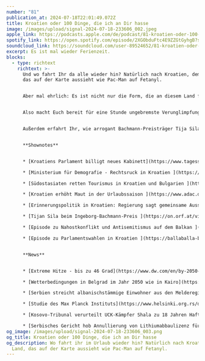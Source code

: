 ```yaml
---
number: "81"
publication_at: 2024-07-18T22:01:49.072Z
title: Kroatien oder 100 Dinge, die ich an Dir hasse
image: /images/upload/signal-2024-07-18-233606_002.jpeg
apple_link: https://podcasts.apple.com/de/podcast/81-kroatien-oder-100-dinge-die-ich-an-dir-hasse/id1170436903?i=1000662679586
spotify_link: https://open.spotify.com/episode/2XGObduFtc4E9ZZGtGyhgB?si=664074a8aeca4d34
soundcloud_link: https://soundcloud.com/user-89524652/81-kroatien-oder-100-dinge-die-ich-an-dir-hasse?utm_source=clipboard&utm_medium=text&utm_campaign=social_sharing
excerpt: Es ist mal wieder Ferienzeit.
blocks:
  - type: richtext
    richtext: >-
      Und wo fahrt Ihr da alle wieder hin? Natürlich nach Kroatien, dem Land,
      das auf der Karte aussieht wie Pac-Man auf Fetanyl.


      Aber mal ehrlich: Es ist nicht nur die Form, die an diesem Land falsch ist. Und darüber müssen wir mal reden. Machen wir doch sonst auch immer, sagt ihr? Ja, aber nicht so geballt. Und seien wir mal ehrlich. So oft wie Danijel vorgeworfen wurde, blindwütigen Hass über Kroatien und die Kroaten auszuschütten, wird es einfach mal Zeit, dass er es auch wirklich tut.


      Also macht Euch bereit für eine Stunde ungebremste Verunglimpfung Kroatiens und des Kroatentums. Gelegentlich unterbrochen durch Krstos schüchternen Versuchen, so etwas wie Sachlichkeit in die Sendung zu bringen. Und wenn Ihr danach immer noch nach Kroatien fahren wollt - macht doch. Aber sagt nicht, wir hätten Euch nicht gewarnt. 


      Außerdem erfahrt Ihr, wie arrogant Bachmann-Preisträger Tija Sila geworden ist. Welche LiteratInnen bei uns definitiv nie im Podcast auftreten werden - weil sie leider schon tot sind. Und was sich in Sachen Klimawandel auf dem Balkan gerade so tut.


      **S﻿hownotes** 


      * [K﻿roatiens Parlament billigt neues Kabinett](https://www.tagesschau.de/ausland/europa/kroatien-parlament-vertrauen-koalition-100.html) (tagesschau)

      * [M﻿inisterium für Demografie - Rechtsruck in Kroatien ](https://de.euronews.com/2024/05/09/ministerium-fur-demografie-kroatien-wagt-einen-rechtsruck)(euronews) 

      * [Südostasiaten retten Tourismus in Kroatien und Bulgarien ](https://www.deutschlandfunk.de/suedostasiaten-retten-den-tourismus-in-kroatien-und-bulgarien-dlf-5a2399b1-100.html)(Deutschlandfunk) 

      * [K﻿roatien erhöht Maut in der Urlaubssaison ](https://www.adac.de/news/kroatien-maut/)(ADAC)

      * [E﻿rinnerungspolitik in Kroatien: Regierung sagt gemeinsame Ausstellung mit Holocaust-Museum aus Washington ab](https://www.portalnovosti.com/zatajeni-susjedi) (Kroatisch, Novosti) 

      * [T﻿ijan Sila beim Ingeborg-Bachmann-Preis ](https://on.orf.at/video/14232578/15668549/tijan-sila-bachmannpreis-2024-die-lesungen)

      * [E﻿pisode zu Nahostkonflikt und Antisemitismus auf dem Balkan ](https://ballaballa-balkan.de/episode/nahostkonflikt-und-antisemitismus-auf-dem-balkan)

      * [E﻿pisode zu Parlamentswahlen in Kroatien ](https://ballaballa-balkan.de/episode/parlamentswahlen-in-kroatien-mit-srecko-matic,-deutsche-welle)


      **N﻿ews**


      * [E﻿xtreme Hitze - bis zu 46 Grad](https://www.dw.com/en/by-2050-belgrade-could-be-as-hot-as-cairo-currently-is/video-69635203?at_medium=Newsletter&at_campaign=DE%20-%20Fokus%20S%C3%BCdosteuropa&at_dw_language=de&at_number=20240712) (DW) 

      * [Wetterbedingungen in Belgrad im Jahr 2050 wie in Kairo](https://www.dw.com/en/by-2050-belgrade-could-be-as-hot-as-cairo-currently-is/video-69635203) (DW) 

      * [S﻿erbien streicht albanischstämmige Einwohner aus den Melderegistern ](https://www.dw.com/de/pl%C3%B6tzlich-ohne-adresse-wie-serbien-die-albanische-minderheit-diskriminiert/a-69595830?at_medium=Newsletter&at_campaign=DE%20-%20Fokus%20S%C3%BCdosteuropa&at_dw_language=de&at_number=20240712)(DW) 

      * [S﻿tudie des Max Planck Instituts](https://www.helsinki.org.rs/doc/izvestaj%20presevo%20eng.pdf) zu "Passivierung" albanischstämmiger Menschen in Serbien

      * [Kosovo-Tribunal verurteilt UCK-Kämpfer Shala zu 18 Jahren Haft](https://www.srf.ch/news/international/aufarbeitung-des-kosovo-kriegs-kosovo-tribunal-verurteilt-uck-kaempfer-shala-zu-18-jahren-haft) (SRF) 

      * [Serbisches Gericht hob Annullierung von Lithiumabbaulizenz für Rio Tinto auf ](https://www.derstandard.at/story/3000000228742/serbisches-gericht-hob-annullierung-von-lithiumabbaulizenz-fuer-rio-tinto-auf)(Der Standard)
og_image: /images/upload/signal-2024-07-18-233606_003.png
og_title: Kroatien oder 100 Dinge, die ich an Dir hasse
og_description: Wo fahrt ihr im Urlaub wieder hin? Natürlich nach Kroatien, dem
  Land, das auf der Karte aussieht wie Pac-Man auf Fetanyl.
---
```

